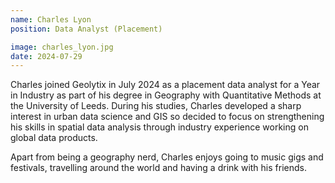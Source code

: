 ```yaml
---
name: Charles Lyon
position: Data Analyst (Placement)

image: charles_lyon.jpg
date: 2024-07-29
---
```


Charles joined Geolytix in July 2024 as a placement data analyst for a Year in Industry as part of his degree in Geography with Quantitative Methods at the University of Leeds. During his studies, Charles developed a sharp interest in urban data science and GIS so decided to focus on strengthening his skills in spatial data analysis through industry experience working on global data products.

Apart from being a geography nerd, Charles enjoys going to music gigs and festivals, travelling around the world and having a drink with his friends.
